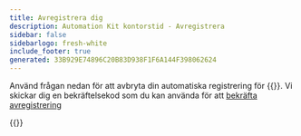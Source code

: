 ```yaml
---
title: Avregistrera dig
description: Automation Kit kontorstid - Avregistrera
sidebar: false
sidebarlogo: fresh-white
include_footer: true
generated: 33B929E74896C20B83D938F1F6A144F398062624
---
```


Använd frågan nedan för att avbryta din automatiska registrering för {{<product-name>}}. Vi skickar dig en bekräftelsekod som du kan använda för att [bekräfta avregistrering](/sv/office-hours/unregister-confirm)

{{<questions name="/content/sv/office-hours/unregister.json" completed="Tack för att du fyller i avregistreringsfrågor" shownavigationbuttons="false" locale="sv">}}
